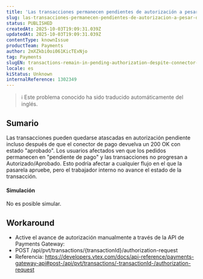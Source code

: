 ```yaml
---
title: 'Las transacciones permanecen pendientes de autorización a pesar de la aprobación del conector'
slug: las-transacciones-permanecen-pendientes-de-autorizacion-a-pesar-de-la-aprobacion-del-conector
status: PUBLISHED
createdAt: 2025-10-03T19:09:31.039Z
updatedAt: 2025-10-03T19:09:31.039Z
contentType: knownIssue
productTeam: Payments
author: 2mXZkbi0oi061KicTExNjo
tag: Payments
slugEN: transactions-remain-in-pending-authorization-despite-connector-approval
locale: es
kiStatus: Unknown
internalReference: 1302349
---
```


>ℹ️ Este problema conocido ha sido traducido automáticamente del inglés.

## Sumario


Las transacciones pueden quedarse atascadas en autorización pendiente incluso después de que el conector de pago devuelva un 200 OK con estado "aprobado". Los usuarios afectados ven que los pedidos permanecen en "pendiente de pago" y las transacciones no progresan a Autorizado/Aprobado. Esto podría afectar a cualquier flujo en el que la pasarela apruebe, pero el trabajador interno no avance el estado de la transacción.


#### Simulación


No es posible simular.

## Workaround



- Active el avance de autorización manualmente a través de la API de Payments Gateway:
- POST /api/pvt/transactions/{transactionId}/authorization-request
- Referencia: https://developers.vtex.com/docs/api-reference/payments-gateway-api#post-/api/pvt/transactions/-transactionId-/authorization-request


